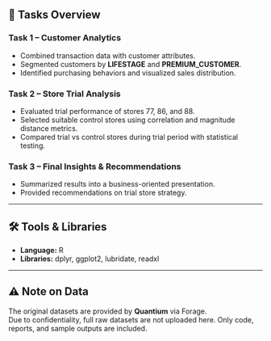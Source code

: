 ## 🚀 Tasks Overview

### **Task 1 – Customer Analytics**
- Combined transaction data with customer attributes.  
- Segmented customers by **LIFESTAGE** and **PREMIUM_CUSTOMER**.  
- Identified purchasing behaviors and visualized sales distribution.  

### **Task 2 – Store Trial Analysis**
- Evaluated trial performance of stores 77, 86, and 88.  
- Selected suitable control stores using correlation and magnitude distance metrics.  
- Compared trial vs control stores during trial period with statistical testing.  

### **Task 3 – Final Insights & Recommendations**
- Summarized results into a business-oriented presentation.  
- Provided recommendations on trial store strategy.  

---

## 🛠️ Tools & Libraries
- **Language:** R  
- **Libraries:** dplyr, ggplot2, lubridate, readxl  

---

## ⚠️ Note on Data
The original datasets are provided by **Quantium** via Forage.  
Due to confidentiality, full raw datasets are not uploaded here. Only code, reports, and sample outputs are included.  

